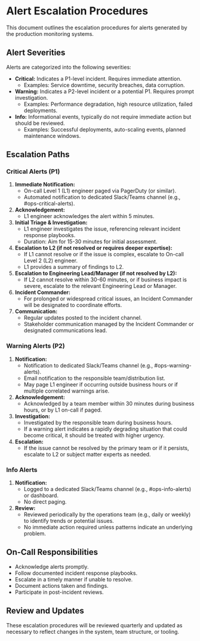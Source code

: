 # Alert Escalation Procedures

This document outlines the escalation procedures for alerts generated by the production monitoring systems.

## Alert Severities

Alerts are categorized into the following severities:

- **Critical:** Indicates a P1-level incident. Requires immediate attention.
  - Examples: Service downtime, security breaches, data corruption.
- **Warning:** Indicates a P2-level incident or a potential P1. Requires prompt investigation.
  - Examples: Performance degradation, high resource utilization, failed deployments.
- **Info:** Informational events, typically do not require immediate action but should be reviewed.
  - Examples: Successful deployments, auto-scaling events, planned maintenance windows.

## Escalation Paths

### Critical Alerts (P1)

1.  **Immediate Notification:**
    *   On-call Level 1 (L1) engineer paged via PagerDuty (or similar).
    *   Automated notification to dedicated Slack/Teams channel (e.g., #ops-critical-alerts).
2.  **Acknowledgement:**
    *   L1 engineer acknowledges the alert within 5 minutes.
3.  **Initial Triage & Investigation:**
    *   L1 engineer investigates the issue, referencing relevant incident response playbooks.
    *   Duration: Aim for 15-30 minutes for initial assessment.
4.  **Escalation to L2 (if not resolved or requires deeper expertise):**
    *   If L1 cannot resolve or if the issue is complex, escalate to On-call Level 2 (L2) engineer.
    *   L1 provides a summary of findings to L2.
5.  **Escalation to Engineering Lead/Manager (if not resolved by L2):**
    *   If L2 cannot resolve within 30-60 minutes, or if business impact is severe, escalate to the relevant Engineering Lead or Manager.
6.  **Incident Commander:**
    *   For prolonged or widespread critical issues, an Incident Commander will be designated to coordinate efforts.
7.  **Communication:**
    *   Regular updates posted to the incident channel.
    *   Stakeholder communication managed by the Incident Commander or designated communications lead.

### Warning Alerts (P2)

1.  **Notification:**
    *   Notification to dedicated Slack/Teams channel (e.g., #ops-warning-alerts).
    *   Email notification to the responsible team/distribution list.
    *   May page L1 engineer if occurring outside business hours or if multiple correlated warnings arise.
2.  **Acknowledgement:**
    *   Acknowledged by a team member within 30 minutes during business hours, or by L1 on-call if paged.
3.  **Investigation:**
    *   Investigated by the responsible team during business hours.
    *   If a warning alert indicates a rapidly degrading situation that could become critical, it should be treated with higher urgency.
4.  **Escalation:**
    *   If the issue cannot be resolved by the primary team or if it persists, escalate to L2 or subject matter experts as needed.

### Info Alerts

1.  **Notification:**
    *   Logged to a dedicated Slack/Teams channel (e.g., #ops-info-alerts) or dashboard.
    *   No direct paging.
2.  **Review:**
    *   Reviewed periodically by the operations team (e.g., daily or weekly) to identify trends or potential issues.
    *   No immediate action required unless patterns indicate an underlying problem.

## On-Call Responsibilities

*   Acknowledge alerts promptly.
*   Follow documented incident response playbooks.
*   Escalate in a timely manner if unable to resolve.
*   Document actions taken and findings.
*   Participate in post-incident reviews.

## Review and Updates

These escalation procedures will be reviewed quarterly and updated as necessary to reflect changes in the system, team structure, or tooling.
